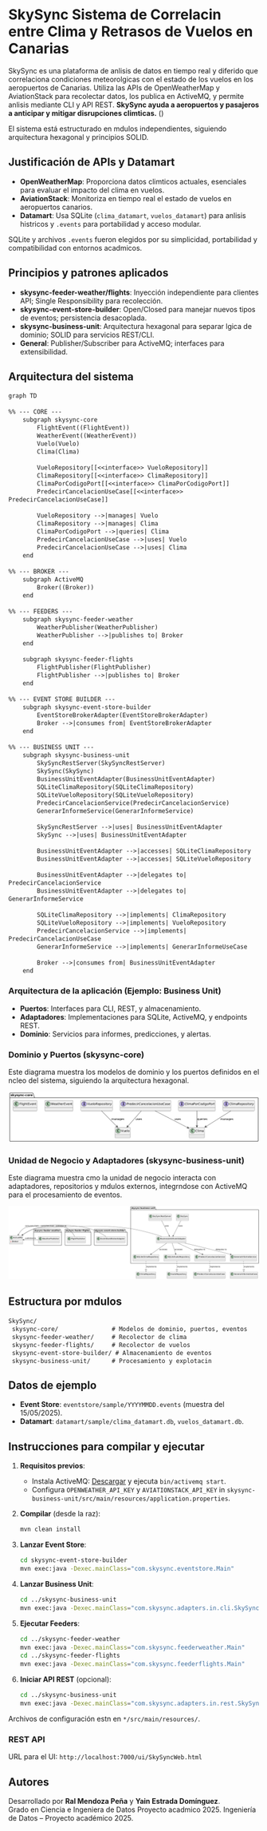 # SkySync  Sistema de Correlacin entre Clima y Retrasos de Vuelos en Canarias

SkySync es una plataforma de anlisis de datos en tiempo real y diferido que correlaciona condiciones meteorolgicas con el estado de los vuelos en los aeropuertos de Canarias. Utiliza las APIs de OpenWeatherMap y AviationStack para recolectar datos, los publica en ActiveMQ, y permite anlisis mediante CLI y API REST. **SkySync ayuda a aeropuertos y pasajeros a anticipar y mitigar disrupciones climticas.** ()

El sistema está estructurado en mdulos independientes, siguiendo arquitectura hexagonal y principios SOLID.

##  Justificación de APIs y Datamart

- **OpenWeatherMap**: Proporciona datos climticos actuales, esenciales para evaluar el impacto del clima en vuelos.
- **AviationStack**: Monitoriza en tiempo real el estado de vuelos en aeropuertos canarios.
- **Datamart**: Usa SQLite (`clima_datamart`, `vuelos_datamart`) para anlisis histricos y `.events` para portabilidad y acceso modular.

SQLite y archivos `.events` fueron elegidos por su simplicidad, portabilidad y compatibilidad con entornos acadmicos.

##  Principios y patrones aplicados

- **skysync-feeder-weather/flights**: Inyección independiente  para clientes API; Single Responsibility para recolección.
- **skysync-event-store-builder**: Open/Closed para manejar nuevos tipos de eventos; persistencia desacoplada.
- **skysync-business-unit**: Arquitectura hexagonal para separar lgica de dominio; SOLID para servicios REST/CLI.
- **General**: Publisher/Subscriber para ActiveMQ; interfaces para extensibilidad.

##  Arquitectura del sistema

```mermaid
graph TD

%% --- CORE ---
    subgraph skysync-core
        FlightEvent((FlightEvent))
        WeatherEvent((WeatherEvent))
        Vuelo(Vuelo)
        Clima(Clima)

        VueloRepository[[<<interface>> VueloRepository]]
        ClimaRepository[[<<interface>> ClimaRepository]]
        ClimaPorCodigoPort[[<<interface>> ClimaPorCodigoPort]]
        PredecirCancelacionUseCase[[<<interface>> PredecirCancelacionUseCase]]

        VueloRepository -->|manages| Vuelo
        ClimaRepository -->|manages| Clima
        ClimaPorCodigoPort -->|queries| Clima
        PredecirCancelacionUseCase -->|uses| Vuelo
        PredecirCancelacionUseCase -->|uses| Clima
    end

%% --- BROKER ---
    subgraph ActiveMQ
        Broker((Broker))
    end

%% --- FEEDERS ---
    subgraph skysync-feeder-weather
        WeatherPublisher(WeatherPublisher)
        WeatherPublisher -->|publishes to| Broker
    end

    subgraph skysync-feeder-flights
        FlightPublisher(FlightPublisher)
        FlightPublisher -->|publishes to| Broker
    end

%% --- EVENT STORE BUILDER ---
    subgraph skysync-event-store-builder
        EventStoreBrokerAdapter(EventStoreBrokerAdapter)
        Broker -->|consumes from| EventStoreBrokerAdapter
    end

%% --- BUSINESS UNIT ---
    subgraph skysync-business-unit
        SkySyncRestServer(SkySyncRestServer)
        SkySync(SkySync)
        BusinessUnitEventAdapter(BusinessUnitEventAdapter)
        SQLiteClimaRepository(SQLiteClimaRepository)
        SQLiteVueloRepository(SQLiteVueloRepository)
        PredecirCancelacionService(PredecirCancelacionService)
        GenerarInformeService(GenerarInformeService)

        SkySyncRestServer -->|uses| BusinessUnitEventAdapter
        SkySync -->|uses| BusinessUnitEventAdapter

        BusinessUnitEventAdapter -->|accesses| SQLiteClimaRepository
        BusinessUnitEventAdapter -->|accesses| SQLiteVueloRepository

        BusinessUnitEventAdapter -->|delegates to| PredecirCancelacionService
        BusinessUnitEventAdapter -->|delegates to| GenerarInformeService

        SQLiteClimaRepository -->|implements| ClimaRepository
        SQLiteVueloRepository -->|implements| VueloRepository
        PredecirCancelacionService -->|implements| PredecirCancelacionUseCase
        GenerarInformeService -->|implements| GenerarInformeUseCase

        Broker -->|consumes from| BusinessUnitEventAdapter
    end

```

### Arquitectura de la aplicación (Ejemplo: Business Unit)
- **Puertos**: Interfaces para CLI, REST, y almacenamiento.
- **Adaptadores**: Implementaciones para SQLite, ActiveMQ, y endpoints REST.
- **Dominio**: Servicios para informes, predicciones, y alertas.

### Dominio y Puertos (skysync-core)
Este diagrama muestra los modelos de dominio y los puertos definidos en el ncleo del sistema, siguiendo la arquitectura hexagonal.

![Core Domain Diagram](docs/diagrams/diagrama1.png)

### Unidad de Negocio y Adaptadores (skysync-business-unit)
Este diagrama muestra cmo la unidad de negocio interacta con adaptadores, repositorios y mdulos externos, integrndose con ActiveMQ para el procesamiento de eventos.

![Business Unit Diagram](docs/diagrams/diagrama2.png)
##  Estructura por mdulos


```
SkySync/
 skysync-core/               # Modelos de dominio, puertos, eventos
 skysync-feeder-weather/     # Recolector de clima
 skysync-feeder-flights/     # Recolector de vuelos
 skysync-event-store-builder/ # Almacenamiento de eventos
 skysync-business-unit/      # Procesamiento y explotacin
```

##  Datos de ejemplo
- **Event Store**: `eventstore/sample/YYYYMMDD.events` (muestra del 15/05/2025).
- **Datamart**: `datamart/sample/clima_datamart.db`, `vuelos_datamart.db`.

##  Instrucciones para compilar y ejecutar

1. **Requisitos previos**:
    - Instala ActiveMQ: [Descargar](https://activemq.apache.org/components/classic/download/) y ejecuta `bin/activemq start`.
    - Configura `OPENWEATHER_API_KEY` y `AVIATIONSTACK_API_KEY` in `skysync-business-unit/src/main/resources/application.properties`.

2. **Compilar** (desde la raz):
   ```bash
   mvn clean install
   ```

3. **Lanzar Event Store**:
   ```bash
   cd skysync-event-store-builder
   mvn exec:java -Dexec.mainClass="com.skysync.eventstore.Main"
   ```

4. **Lanzar Business Unit**:
   ```bash
   cd ../skysync-business-unit
   mvn exec:java -Dexec.mainClass="com.skysync.adapters.in.cli.SkySync"  # Opcin 6 para tiempo real
   ```

5. **Ejecutar Feeders**:
   ```bash
   cd ../skysync-feeder-weather
   mvn exec:java -Dexec.mainClass="com.skysync.feederweather.Main"
   cd ../skysync-feeder-flights
   mvn exec:java -Dexec.mainClass="com.skysync.feederflights.Main"
   ```

6. **Iniciar API REST** (opcional):
   ```bash
   cd ../skysync-business-unit
   mvn exec:java -Dexec.mainClass="com.skysync.adapters.in.rest.SkySyncRestServer"
   ```

Archivos de configuración estn en `*/src/main/resources/`.


### REST API
URL para el UI: `http://localhost:7000/ui/SkySyncWeb.html`


##  Autores
Desarrollado por **Ral Mendoza Peña** y **Yain Estrada Domínguez**.  
Grado en Ciencia e Ingeniera de Datos  Proyecto acadmico 2025. Ingeniería de Datos – Proyecto académico 2025.
